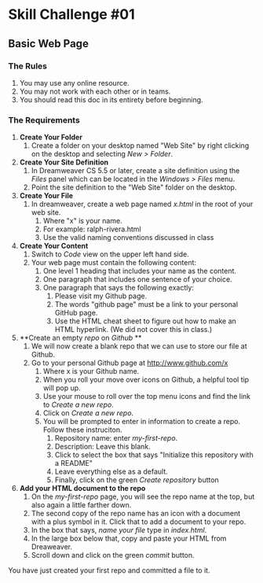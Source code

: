 # Skill Challenge #01 #

## Basic Web Page ##

### The Rules ###

1. You may use any online resource.
1. You may not work with each other or in teams.
1. You should read this doc in its entirety before beginning.

### The Requirements ###


1. **Create Your Folder**
	1. Create a folder on your desktop named "Web Site" by right clicking on the desktop and selecting *New > Folder*.
1. **Create Your Site Definition**
	1. In Dreamweaver CS 5.5 or later, create a site definition using the *Files* panel which can be located in the *Windows > Files* menu.
	1. Point the site definition to the "Web Site" folder on the desktop.
1. **Create Your File**
	1. In dreamweaver, create a web page named *x.html* in the root of your web site.
		1. Where "x" is your name.
		1. For example: ralph-rivera.html
		1. Use the valid naming conventions discussed in class
1. **Create Your Content**
	1. Switch to *Code* view on the upper left hand side.
	1. Your web page must contain the following content:
		1. One level 1 heading that includes your name as the content.
		1. One paragraph that includes one sentence of your choice.
		1. One paragraph that says the following exactly:
			1. Please visit my Github page.
			1. The words "github page" must be a link to your personal GitHub page.
			1. Use the HTML cheat sheet to figure out how to make an HTML hyperlink. (We did not cover this in class.)
1. **Create an empty *repo* on *Github* **
	1. We will now create a blank repo that we can use to store our file at Github.
	1. Go to your personal Github page at http://www.github.com/x
		1. Where x is your Github name.
		1. When you roll your move over icons on Github, a helpful tool tip will pop up.
		1. Use your mouse to roll over the top menu icons and find the link to *Create a new repo*.
		1. Click on *Create a new repo*.
		1. You will be prompted to enter in information to create a repo. Follow these instruciton.
			1. Repository name: enter *my-first-repo*.
			1. Description: Leave this blank.
			1. Click to select the box that says "Initialize this repository with a README"
			1. Leave everything else as a default.
			1. Finally, click on the green *Create repository* button
1. **Add your HTML document to the repo**
	1. On the *my-first-repo* page, you will see the repo name at the top, but also again a little farther down.
	1. The second copy of the repo name has an icon with a document with a plus symbol in it. Click that to add a document to your repo.
	1. In the box that says, *name your file* type in *index.html*.
	1. In the large box below that, copy and paste your HTML from Dreaweaver.
	1. Scroll down and click on the green *commit* button.

You have just created your first repo and committed a file to it.